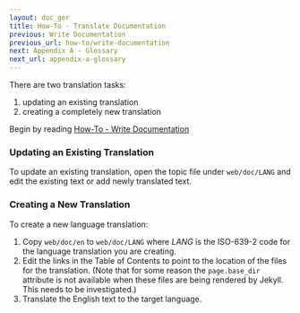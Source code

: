 ```yaml
---
layout: doc_ger
title: How-To - Translate Documentation
previous: Write Documentation
previous_url: how-to/write-documentation
next: Appendix A - Glossary
next_url: appendix-a-glossary
---
```


There are two translation tasks:

1. updating an existing translation
1. creating a completely new translation

Begin by reading [How-To - Write
Documentation](/doc/en/how-to/write-documentation/)


### Updating an Existing Translation

To update an existing translation, open the topic file under `web/doc/LANG`
and edit the existing text or add newly translated text.


### Creating a New Translation

To create a new language translation:

1. Copy `web/doc/en` to `web/doc/LANG` where _LANG_ is the ISO-639-2 code for
   the language translation you are creating.
1. Edit the links in the Table of Contents to point to the location of the
   files for the translation. (Note that for some reason the `page.base_dir`
   attribute is not available when these files are being rendered by Jekyll.
   This needs to be investigated.)
1. Translate the English text to the target language.

